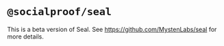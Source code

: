 # `@socialproof/seal`

This is a beta version of Seal. See https://github.com/MystenLabs/seal for more details.
